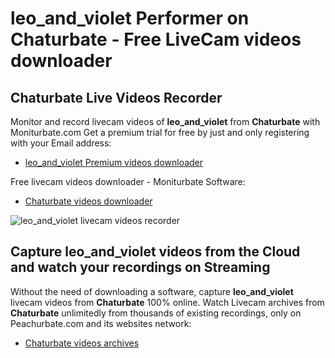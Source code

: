 # leo_and_violet Performer on Chaturbate - Free LiveCam videos downloader

## Chaturbate Live Videos Recorder

Monitor and record livecam videos of **leo_and_violet** from **Chaturbate** with Moniturbate.com
Get a premium trial for free by just and only registering with your Email address:
* [leo_and_violet Premium videos downloader](https://moniturbate.com/request-demo-licence-key.html)

Free livecam videos downloader - Moniturbate Software:
* [Chaturbate videos downloader](https://moniturbate.com/moniturbate-download-software.html)

![leo_and_violet livecam videos recorder](https://peachurnet.com/templates/moniturbate-software.png)


## Capture leo_and_violet videos from the Cloud and watch your recordings on Streaming

Without the need of downloading a software, capture **leo_and_violet** livecam videos from **Chaturbate** 100% online.
Watch Livecam archives from **Chaturbate** unlimitedly from thousands of existing recordings, only on Peachurbate.com and its websites network:
* [Chaturbate videos archives](https://peachurnet.com/)